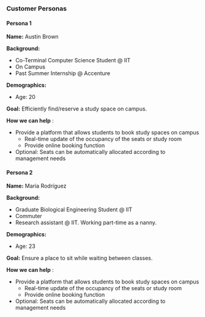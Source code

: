 ### **Customer Personas**

#### Persona 1

**Name:** Austin Brown

**Background:**

- Co-Terminal Computer Science Student @ IIT
- On Campus
- Past Summer Internship @ Accenture

**Demographics:**

- Age: 20

**Goal:** Efficiently find/reserve a study space on campus.

**How we can help** :

- Provide a platform that allows students to book study spaces on campus
  - Real-time update of the occupancy of the seats or study room
  - Provide online booking function
- Optional: Seats can be automatically allocated according to management needs

#### Persona 2

**Name:** Maria Rodríguez

**Background:**

- Graduate Biological Engineering Student @ IIT
- Commuter
- Research assistant @ IIT. Working part-time as a nanny.

**Demographics:**

- Age: 23

**Goal:** Ensure a place to sit while waiting between classes.

**How we can help** :

- Provide a platform that allows students to book study spaces on campus
  - Real-time update of the occupancy of the seats or study room
  - Provide online booking function
- Optional: Seats can be automatically allocated according to management needs
